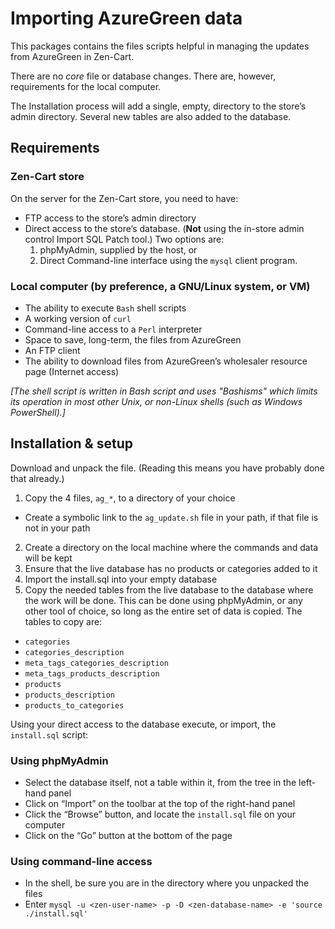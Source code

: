 # Importing AzureGreen data

This packages contains the files scripts helpful in managing the updates from AzureGreen in Zen-Cart.

There are no _core_ file or database changes. There are, however,  requirements for the local computer.

The Installation process will add a single, empty, directory to the store’s admin directory. Several new tables are also added to the database.

## Requirements

### Zen-Cart store

On the server for the Zen-Cart store, you need to have:

- FTP access to the store’s admin directory
- Direct access to the store’s database. (**Not** using the in-store admin control Import SQL Patch tool.) Two options are:
   1. phpMyAdmin, supplied by the host, or
   2. Direct Command-line interface using the `mysql` client program.

### Local computer (by preference, a GNU/Linux system, or VM)

- The ability to execute `Bash` shell scripts
- A working version of `curl`
- Command-line access to a `Perl` interpreter
- Space to save, long-term, the files from AzureGreen
- An FTP client
- The ability to download files from AzureGreen’s wholesaler resource page (Internet access)

_[The shell script is written in Bash script and uses "Bashisms" which limits its operation in most other Unix, or non-Linux shells (such as Windows PowerShell).]_

## Installation & setup

Download and unpack the file. (Reading this means you have probably done that already.)

1.  Copy the 4 files, `ag_*`, to a directory of your choice
  -  Create a symbolic link to the `ag_update.sh` file in your path, if that file is not in your path
2.  Create a directory on the local machine where the commands and data will be kept
3.  Ensure that the live database has no products or categories added to it
4.  Import the install.sql into your empty database
5.  Copy the needed tables from the live database to the database where the work will be done. This can be done using phpMyAdmin, or any other tool of choice, so long as the entire set of data is copied. The tables to copy are:
  -  `categories`
  -  `categories_description`
  -  `meta_tags_categories_description`
  -  `meta_tags_products_description`
  -  `products`
  -  `products_description`
  -  `products_to_categories`

Using your direct access to the database execute, or import, the `install.sql` script:

### Using phpMyAdmin

- Select the database itself, not a table within it, from the tree in the left-hand panel
- Click on “Import” on the toolbar at the top of the right-hand panel
- Click the “Browse” button, and locate the `install.sql` file on your computer
- Click on the “Go” button at the bottom of the page

### Using command-line access

- In the shell, be sure you are in the directory where you unpacked the files
- Enter `mysql -u <zen-user-name> -p -D <zen-database-name> -e 'source ./install.sql'`


